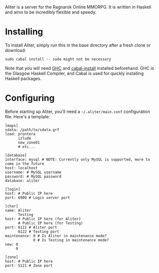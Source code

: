 Aliter is a server for the Ragnarok Online MMORPG. It is written in Haskell and aims to be incredibly flexible and speedy.

# Installing

To install Aliter, simply run this in the base directory after a fresh clone or download:

    sudo cabal install -- sudo might not be necessary

Note that you will need [GHC](http://haskell.org/ghc) and [cabal-install](http://www.haskell.org/cabal/) installed beforehand. GHC is the Glasgow Haskell Compiler, and Cabal is used for quickly installing Haskell packages.

# Configuring

Before starting up Aliter, you'll need a `~/.aliter/main.conf` configuration file. Here's a template:

    [maps]
    sdata: /path/to/sdata.grf
    load: prontera
          izlude
          new_zone01
          # etc...

    [database]
    interface: mysql # NOTE: Currently only MySQL is supported, more to come in the future
    host: localhost
    username: # MySQL username
    password: # MySQL password
    database: aliter

    [login]
    host: # Public IP here
    port: 6900 # Login server port

    [char]
    name: Aliter
          Testing
    host: # Public IP here (for Aliter)
          # Public IP here (for Testing)
    port: 6121 # Aliter port
          6122 # Testing port
    maintenance: 0 # Is Aliter in maintenance mode?
                 0 # Is Testing in maintenance mode?
    new: 0
         0

    [zone]
    host: # Public IP here
    port: 5121 # Zone port
